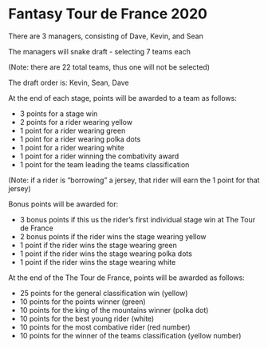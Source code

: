 # Fantasy Tour de France 2020

There are 3 managers, consisting of Dave, Kevin, and Sean

The managers will snake draft - selecting 7 teams each 

(Note: there are 22 total teams, thus one will not be selected)

The draft order is: Kevin, Sean, Dave

At the end of each stage, points will be awarded to a team as follows:

* 3 points for a stage win
* 2 points for a rider wearing yellow
* 1 point for a rider wearing green
* 1 point for a rider wearing polka dots
* 1 point for a rider wearing white
* 1 point for a rider winning the combativity award
* 1 point for the team leading the teams classification

(Note: if a rider is “borrowing” a jersey, that rider will earn the 1 point for that jersey)

Bonus points will be awarded for:

* 3 bonus points if this us the rider’s first individual stage win at The Tour de France
* 2 bonus points if the rider wins the stage wearing yellow
* 1 point if the rider wins the stage wearing green
* 1 point if the rider wins the stage wearing polka dots
* 1 point if the rider wins the stage wearing white

At the end of the The Tour de France, points will be awarded as follows:

* 25 points for the general classification win (yellow)
* 10 points for the points winner (green)
* 10 points for the king of the mountains winner (polka dot)
* 10 points for the best young rider (white)
* 10 points for the most combative rider (red number)
* 10 points for the winner of the teams classification (yellow number)
